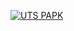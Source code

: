 [![UTS PAPK](https://res.cloudinary.com/marcomontalbano/image/upload/v1637590791/video_to_markdown/images/youtube--xARewpu7paQ-c05b58ac6eb4c4700831b2b3070cd403.jpg)](https://youtu.be/xARewpu7paQ "UTS PAPK")